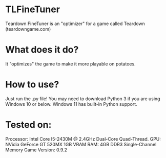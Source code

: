 # TLFineTuner
Teardown FineTuner is an "optimizer" for a game called Teardown (teardowngame.com)

# What does it do?
It "optimizes" the game to make it more playable on potatoes.

# How to use?
Just run the .py file! You may need to download Python 3 if you are using Windows 10 or below. Windows 11 has built-in Python support.

# Tested on:
Processor: Intel Core I5-2430M @ 2.4GHz Dual-Core Quad-Thread.
GPU: NVidia GeForce GT 520MX 1GB VRAM
RAM: 4GB DDR3 Single-Channel Memory
Game Version: 0.9.2
